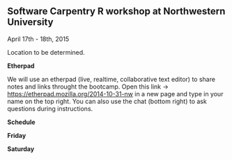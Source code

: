 ## Software Carpentry R workshop at Northwestern University

April 17th - 18th, 2015

Location to be determined.

__Etherpad__

We will use an etherpad (live, realtime, collaborative text editor) to share notes and links throught the bootcamp. Open this link → https://etherpad.mozilla.org/2014-10-31-nw in a new page and type in your name on the top right. You can also use the chat (bottom right) to ask questions during instructions.  
 
__Schedule__  

__Friday__

__Saturday__

<!---
| Time Slot | Lesson |
| --------  | ----- | 
| Morning session 1 | [Shell](http://karthik.github.io/2014-10-31-nw/novice/shell/) |
| Morning session 2 | R Basics |
| 12-1 | Lunch |
| Afternoon session 1 | Functions in R |
| Afternoon session 2 | Data Munging in R |
-->
